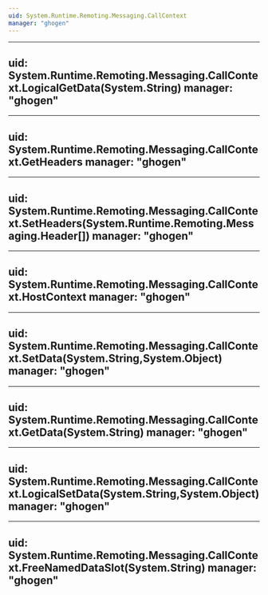 ```yaml
---
uid: System.Runtime.Remoting.Messaging.CallContext
manager: "ghogen"
---
```


---
uid: System.Runtime.Remoting.Messaging.CallContext.LogicalGetData(System.String)
manager: "ghogen"
---

---
uid: System.Runtime.Remoting.Messaging.CallContext.GetHeaders
manager: "ghogen"
---

---
uid: System.Runtime.Remoting.Messaging.CallContext.SetHeaders(System.Runtime.Remoting.Messaging.Header[])
manager: "ghogen"
---

---
uid: System.Runtime.Remoting.Messaging.CallContext.HostContext
manager: "ghogen"
---

---
uid: System.Runtime.Remoting.Messaging.CallContext.SetData(System.String,System.Object)
manager: "ghogen"
---

---
uid: System.Runtime.Remoting.Messaging.CallContext.GetData(System.String)
manager: "ghogen"
---

---
uid: System.Runtime.Remoting.Messaging.CallContext.LogicalSetData(System.String,System.Object)
manager: "ghogen"
---

---
uid: System.Runtime.Remoting.Messaging.CallContext.FreeNamedDataSlot(System.String)
manager: "ghogen"
---
